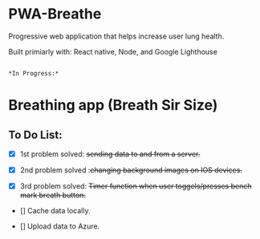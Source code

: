 # PWA-Breathe
Progressive web application that helps increase user lung health.

Built primiarly with: React native, Node, and Google Lighthouse

                                                                        *In Progress:*
# Breathing app (Breath Sir Size)
<h2>To Do List:</h2>

- [x] 1st problem solved: ~~sending data to and from a server.~~

- [x] 2nd problem solved :~~changing background images on IOS devices.~~

- [x] 3rd problem solved: ~~Timer function when user toggels/presses bench mark breath button.~~

- [] Cache data locally.

- [] Upload data to Azure.



